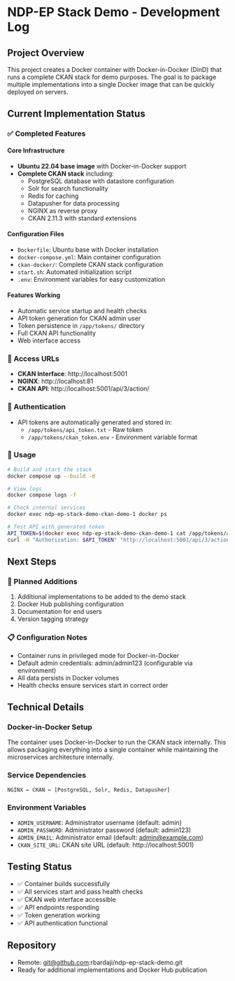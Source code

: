 # NDP-EP Stack Demo - Development Log

## Project Overview

This project creates a Docker container with Docker-in-Docker (DinD) that runs a complete CKAN stack for demo purposes. The goal is to package multiple implementations into a single Docker image that can be quickly deployed on servers.

## Current Implementation Status

### ✅ Completed Features

#### Core Infrastructure
- **Ubuntu 22.04 base image** with Docker-in-Docker support
- **Complete CKAN stack** including:
  - PostgreSQL database with datastore configuration
  - Solr for search functionality
  - Redis for caching
  - Datapusher for data processing
  - NGINX as reverse proxy
  - CKAN 2.11.3 with standard extensions

#### Configuration Files
- `Dockerfile`: Ubuntu base with Docker installation
- `docker-compose.yml`: Main container configuration
- `ckan-docker/`: Complete CKAN stack configuration
- `start.sh`: Automated initialization script
- `.env`: Environment variables for easy customization

#### Features Working
- Automatic service startup and health checks
- API token generation for CKAN admin user
- Token persistence in `/app/tokens/` directory
- Full CKAN API functionality
- Web interface access

### 🔗 Access URLs
- **CKAN Interface**: http://localhost:5001
- **NGINX**: http://localhost:81
- **CKAN API**: http://localhost:5001/api/3/action/

### 🔑 Authentication
- API tokens are automatically generated and stored in:
  - `/app/tokens/api_token.txt` - Raw token
  - `/app/tokens/ckan_token.env` - Environment variable format

### 🚀 Usage

```bash
# Build and start the stack
docker compose up --build -d

# View logs
docker compose logs -f

# Check internal services
docker exec ndp-ep-stack-demo-ckan-demo-1 docker ps

# Test API with generated token
API_TOKEN=$(docker exec ndp-ep-stack-demo-ckan-demo-1 cat /app/tokens/api_token.txt)
curl -H "Authorization: $API_TOKEN" "http://localhost:5001/api/3/action/package_list"
```

## Next Steps

### 🎯 Planned Additions
1. Additional implementations to be added to the demo stack
2. Docker Hub publishing configuration
3. Documentation for end users
4. Version tagging strategy

### 📋 Configuration Notes
- Container runs in privileged mode for Docker-in-Docker
- Default admin credentials: admin/admin123 (configurable via environment)
- All data persists in Docker volumes
- Health checks ensure services start in correct order

## Technical Details

### Docker-in-Docker Setup
The container uses Docker-in-Docker to run the CKAN stack internally. This allows packaging everything into a single container while maintaining the microservices architecture internally.

### Service Dependencies
```
NGINX ← CKAN ← [PostgreSQL, Solr, Redis, Datapusher]
```

### Environment Variables
- `ADMIN_USERNAME`: Administrator username (default: admin)
- `ADMIN_PASSWORD`: Administrator password (default: admin123)  
- `ADMIN_EMAIL`: Administrator email (default: admin@example.com)
- `CKAN_SITE_URL`: CKAN site URL (default: http://localhost:5001)

## Testing Status
- ✅ Container builds successfully
- ✅ All services start and pass health checks
- ✅ CKAN web interface accessible
- ✅ API endpoints responding
- ✅ Token generation working
- ✅ API authentication functional

## Repository
- Remote: git@github.com:rbardaji/ndp-ep-stack-demo.git
- Ready for additional implementations and Docker Hub publication